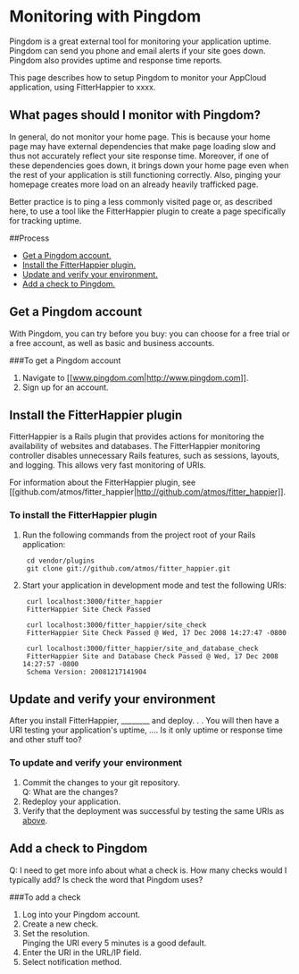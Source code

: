 # Monitoring with Pingdom

Pingdom is a great external tool for monitoring your application uptime. Pingdom can send you phone and email alerts if your site goes down. Pingdom also provides uptime and response time reports.

This page describes how to setup Pingdom to monitor your AppCloud application, using FitterHappier to xxxx.

## What pages should I monitor with Pingdom?
In general, do not monitor your home page. This is because your home page may have external dependencies that make page loading slow and thus not accurately reflect your site response time. Moreover, if one of these dependencies goes down, it brings down your home page even when the rest of your application is still functioning correctly. Also, pinging your homepage creates more load on an already heavily trafficked page.

Better practice is to ping a less commonly visited page or, as described here, to use a tool like the FitterHappier plugin to create a page specifically for tracking uptime. 

##Process

* [Get a Pingdom account.][1]
* [Install the FitterHappier plugin.][2]
* [Update and verify your environment.][3]
* [Add a check to Pingdom.][4]

<h2 id="topic1">Get a Pingdom account</h2>

With Pingdom, you can try before you buy: you can choose for a free trial or a free account, as well as basic and business accounts.

###To get a Pingdom account
1. Navigate to [[www.pingdom.com|http://www.pingdom.com]].
2. Sign up for an account.

<h2 id="topic2"> Install the FitterHappier plugin</h2>

FitterHappier is a Rails plugin that provides actions for monitoring the availability of websites and databases. The FitterHappier monitoring controller disables unnecessary Rails features, such as sessions, layouts, and logging. This allows very fast monitoring of URIs.

For information about the FitterHappier plugin, see [[github.com/atmos/fitter_happier|http://github.com/atmos/fitter_happier]]. 

<h3 id="topic5">To install the FitterHappier plugin</h3>

1. Run the following commands from the project root of your Rails application:

        cd vendor/plugins
        git clone git://github.com/atmos/fitter_happier.git

2. Start your application in development mode and test the following URIs:

        curl localhost:3000/fitter_happier
        FitterHappier Site Check Passed

        curl localhost:3000/fitter_happier/site_check
        FitterHappier Site Check Passed @ Wed, 17 Dec 2008 14:27:47 -0800

        curl localhost:3000/fitter_happier/site_and_database_check
        FitterHappier Site and Database Check Passed @ Wed, 17 Dec 2008 14:27:57 -0800
        Schema Version: 20081217141904


<h2 id="topic3"> Update and verify your environment</h2>

After you install FitterHappier, ________ and deploy. . . 
You will then have a URI testing your application's uptime, .... Is it only uptime or response time and other stuff too? 

### To update and verify your environment
1. Commit the changes to your git repository.   
    Q: What are the changes?
2. Redeploy your application.
3. Verify that the deployment was successful by testing the same URIs as [above][5].  

<h2 id="topic4"> Add a check to Pingdom</h2>

Q: I need to get more info about what a check is. How many checks would I typically add?  Is check the word that Pingdom uses? 

###To add a check 
1. Log into your Pingdom account.
2. Create a new check.
3. Set the resolution.   
    Pinging the URI every 5 minutes is a good default.
4. Enter the URI in the URL/IP field.
5. Select notification method. 


[1]: #topic1        "topic1"
[2]: #topic2        "topic2"
[3]: #topic3        "topic3"	
[4]: #topic4        "topic4"
[5]: #topic5        "topic5"		